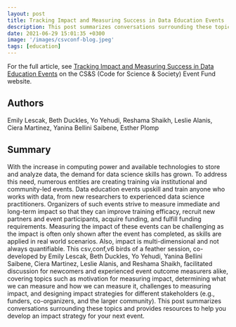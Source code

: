 ```yaml
---
layout: post
title: Tracking Impact and Measuring Success in Data Education Events
description: This post summarizes conversations surrounding these topics and provides resources to help you develop an impact strategy for your next event.
date: 2021-06-29 15:01:35 +0300
image: '/images/csvconf-blog.jpeg'
tags: [education]
---
```

For the full article, see [Tracking Impact and Measuring Success in Data Education Events](https://eventfund.codeforscience.org/tracking-impact-and-measuring-success-in-data-education-events/) on the CS&S (Code for Science & Society) Event Fund website.  

## Authors
Emily Lescak, Beth Duckles, Yo Yehudi, Reshama Shaikh, Leslie Alanis, Ciera Martinez, Yanina Bellini Saibene, Esther Plomp

## Summary
With the increase in computing power and available technologies to store and analyze data, the demand for data science skills has grown. To address this need, numerous entities are creating training via institutional and community-led events. Data education events upskill and train anyone who works with data, from new researchers to experienced data science practitioners. Organizers of such events strive to measure immediate and long-term impact so that they can improve training efficacy, recruit new partners and event participants, acquire funding, and fulfill funding requirements. Measuring the impact of these events can be challenging as the impact is often only shown after the event has completed, as skills are applied in real world scenarios. Also, impact is multi-dimensional and not always quantifiable. This csv,conf,v6 birds of a feather session, co-developed by Emily Lescak, Beth Duckles, Yo Yehudi, Yanina Bellini Saibene, Ciera Martinez, Leslie Alanis, and Reshama Shaikh, facilitated discussion for newcomers and experienced event outcome measurers alike, covering topics such as motivation for measuring impact, determining what we can measure and how we can measure it, challenges to measuring impact, and designing impact strategies for different stakeholders (e.g., funders, co-organizers, and the larger community). This post summarizes conversations surrounding these topics and provides resources to help you develop an impact strategy for your next event.

